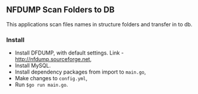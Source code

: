 ## NFDUMP Scan Folders to DB

This applications scan files names in structure folders and transfer in to db.

### Install
* Install DFDUMP, with default settings. Link - http://nfdump.sourceforge.net,
* Install MySQL.
* Install dependency packages from import to `main.go`,
* Make changes to `config.yml`,
* Run `$go run main.go`.
